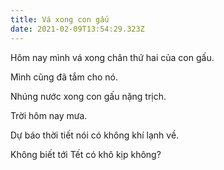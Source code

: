 ```yaml
---
title: Vá xong con gấu
date: 2021-02-09T13:54:29.323Z
---
```


Hôm nay mình vá xong chân thứ hai của con gấu.

Mình cũng đã tắm cho nó.

Nhúng nước xong con gấu nặng trịch.

Trời hôm nay mưa.

Dự báo thời tiết nói có không khí lạnh về.

Không biết tới Tết có khô kịp không?
